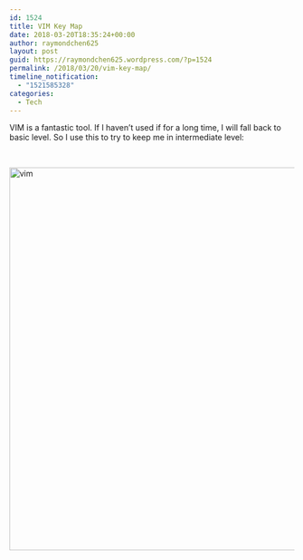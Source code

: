 ```yaml
---
id: 1524
title: VIM Key Map
date: 2018-03-20T18:35:24+00:00
author: raymondchen625
layout: post
guid: https://raymondchen625.wordpress.com/?p=1524
permalink: /2018/03/20/vim-key-map/
timeline_notification:
  - "1521585328"
categories:
  - Tech
---
```

VIM is a fantastic tool. If I haven&#8217;t used if for a long time, I will fall back to basic level. So I use this to try to keep me in intermediate level:

&nbsp;

<img class="alignnone size-full wp-image-1525" src="http://localhost/wp-content/uploads/2018/03/vim.png" alt="vim" width="889" height="676" srcset="http://localhost/wp-content/uploads/2018/03/vim.png 889w, http://localhost/wp-content/uploads/2018/03/vim-300x228.png 300w, http://localhost/wp-content/uploads/2018/03/vim-768x584.png 768w" sizes="(max-width: 889px) 100vw, 889px" />